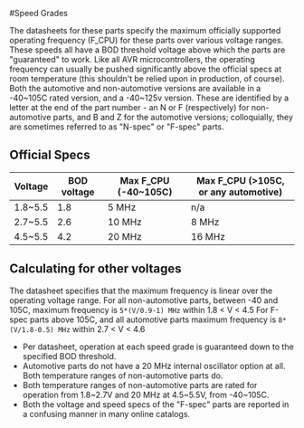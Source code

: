 #Speed Grades

The datasheets for these parts specify the maximum officially supported operating frequency (F_CPU) for these parts over various voltage ranges. These speeds all have a BOD threshold voltage above which the parts are "guaranteed" to work. Like all AVR microcontrollers, the operating frequency can usually be pushed significantly above the official specs at room temperature (this shouldn't be relied upon in production, of course). Both the automotive and non-automotive versions are available in a -40~105C rated version, and a -40~125v version. These are identified by a letter at the end of the part number - an N or F (respectively) for non-automotive parts, and B and Z for the automotive versions; colloquially, they are sometimes referred to as "N-spec" or "F-spec" parts.

## Official Specs

Voltage | BOD voltage | Max F_CPU (-40~105C) | Max F_CPU (>105C, or any automotive)
--------|-------------|----------------------|----------------------
1.8~5.5 | 1.8 | 5 MHz | n/a 
2.7~5.5 | 2.6 | 10 MHz | 8 MHz 
4.5~5.5 | 4.2 | 20 MHz | 16 MHz 

## Calculating for other voltages
The datasheet specifies that the maximum frequency is linear over the operating voltage range.
For all non-automotive parts, between -40 and 105C, maximum frequency is `5*(V/0.9-1) MHz` within 1.8 < V < 4.5
For F-spec parts above 105C, and all automotive parts maximum frequency is `8*(V/1.8-0.5) MHz` within 2.7 < V < 4.6

* Per datasheet, operation at each speed grade is guaranteed down to the specified BOD threshold.
* Automotive parts do not have a 20 MHz internal oscillator option at all. Both temperature ranges of non-automotive parts do. 
* Both temperature ranges of non-automotive parts are rated for operation from 1.8~2.7V and 20 MHz at 4.5~5.5V, from -40~105C.
* Both the voltage and speed specs of the "F-spec" parts are reported in a confusing manner in many online catalogs.
